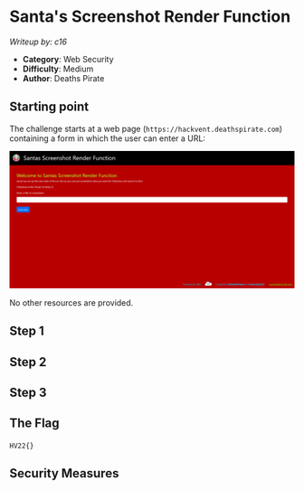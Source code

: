 # Santa's Screenshot Render Function

*Writeup by: c16*

  * **Category**: Web Security
  * **Difficulty**: Medium
  * **Author**: Deaths Pirate

## Starting point
The challenge starts at a web page (`https://hackvent.deathspirate.com`) containing a form in which the user can enter a URL:

![Welcome page](images/welcome.png)

No other resources are provided.

## Step 1

## Step 2

## Step 3

## The Flag

`HV22{}`

## Security Measures
